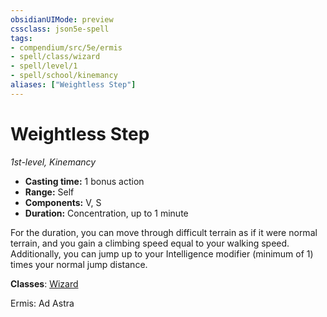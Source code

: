 ```yaml
---
obsidianUIMode: preview
cssclass: json5e-spell
tags:
- compendium/src/5e/ermis
- spell/class/wizard
- spell/level/1
- spell/school/kinemancy
aliases: ["Weightless Step"]
---
```

# Weightless Step
*1st-level, Kinemancy*  

- **Casting time:** 1 bonus action
- **Range:** Self
- **Components:** V, S
- **Duration:** Concentration, up to 1 minute

For the duration, you can move through difficult terrain as if it were normal terrain, and you gain a climbing speed equal to your walking speed. Additionally, you can jump up to your Intelligence modifier (minimum of 1) times your normal jump distance.

**Classes**: [Wizard](../../5e-compendium/classes/wizard.md#)

Ermis: Ad Astra